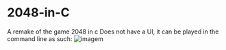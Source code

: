 # 2048-in-C
A remake of the game 2048 in c
Does not have a UI, it can be played in the command line as such:
![imagem](https://user-images.githubusercontent.com/93350310/140391415-843067f8-6f96-43dc-bf44-790fc283d9b4.png)
